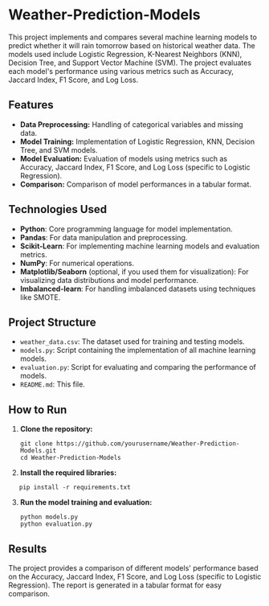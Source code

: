 # Weather-Prediction-Models

This project implements and compares several machine learning models to predict whether it will rain tomorrow based on historical weather data. The models used include Logistic Regression, K-Nearest Neighbors (KNN), Decision Tree, and Support Vector Machine (SVM). The project evaluates each model's performance using various metrics such as Accuracy, Jaccard Index, F1 Score, and Log Loss.

## Features
- **Data Preprocessing:** Handling of categorical variables and missing data.
- **Model Training:** Implementation of Logistic Regression, KNN, Decision Tree, and SVM models.
- **Model Evaluation:** Evaluation of models using metrics such as Accuracy, Jaccard Index, F1 Score, and Log Loss (specific to Logistic Regression).
- **Comparison:** Comparison of model performances in a tabular format.

## Technologies Used
- **Python**: Core programming language for model implementation.
- **Pandas**: For data manipulation and preprocessing.
- **Scikit-Learn**: For implementing machine learning models and evaluation metrics.
- **NumPy**: For numerical operations.
- **Matplotlib/Seaborn** (optional, if you used them for visualization): For visualizing data distributions and model performance.
- **Imbalanced-learn**: For handling imbalanced datasets using techniques like SMOTE.

## Project Structure
- `weather_data.csv`: The dataset used for training and testing models.
- `models.py`: Script containing the implementation of all machine learning models.
- `evaluation.py`: Script for evaluating and comparing the performance of models.
- `README.md`: This file.

## How to Run
1. **Clone the repository:**
   ```
   git clone https://github.com/yourusername/Weather-Prediction-Models.git
   cd Weather-Prediction-Models

2. **Install the required libraries:**
```
   pip install -r requirements.txt
```
3. **Run the model training and evaluation:**
   ```
   python models.py
   python evaluation.py
   ```

## Results

The project provides a comparison of different models' performance based on the Accuracy, Jaccard Index, F1 Score, and Log Loss (specific to Logistic Regression). The report is generated in a tabular format for easy comparison.


